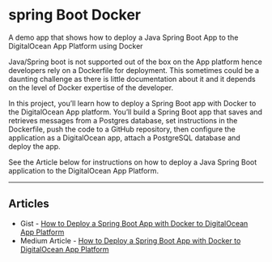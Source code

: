 # spring Boot Docker
A demo app that shows how to deploy a Java Spring Boot App to the DigitalOcean App Platform using Docker

Java/Spring boot is not supported out of the box on the App platform hence developers rely on a Dockerfile for deployment. This sometimes could be a daunting challenge as there is little documentation about it and it depends on the level of Docker expertise of the developer.

In this project, you’ll learn how to deploy a Spring Boot app with Docker to the DigitalOcean App platform. You’ll build a Spring Boot app that saves and retrieves messages from a Postgres database, set instructions in the Dockerfile, push the code to a GitHub repository, then configure the application as a DigitalOcean app, attach a PostgreSQL database and deploy the app.

See the Article below for instructions on how to deploy a Java Spring Boot application to the DigitalOcean App Platform.


_ _ _
## Articles
- Gist - [How to Deploy a Spring Boot App with Docker to DigitalOcean App Platform](https://gist.github.com/d1d0d034c63199eed2c67a9a1a400152.git)
- Medium Article - [How to Deploy a Spring Boot App with Docker to DigitalOcean App Platform](https://ikhiloyaimokhai.medium.com/how-to-deploy-a-spring-boot-app-with-docker-to-digitalocean-app-platform-6548374b3de0)


